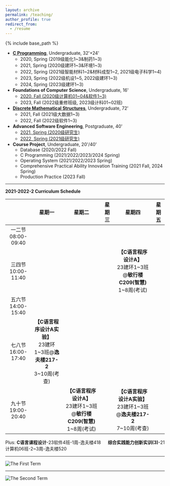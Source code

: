 ```yaml
---
layout: archive
permalink: /teaching/
author_profile: true
redirect_from:
  - /resume
---
```


{% include base_path %}

* [**C Programming**](http://guoshengkang.github.io/teaching/spring-c-programming), Undergraduate, 32'+24'
  * 2020, Spring (2019级能化1~3&制药1~3)
  * 2021, Spring (2020级建环1~3&环境1~3)
  * 2022, Spring (2021级智能材料1~2&材料成型1~2, 2021级电子科学1~4)
  * 2023, Spring (2022级机设1~5, 2022级建环1~3)
  * 2024, Spring (2023级建环1~3)
* **Foundations of Computer Science**, Undergraduate, 16'
  * [2020, Fall (2020级计算机01~04&软件1~3)](http://guoshengkang.github.io/teaching/2020-fall-foundations-of-computer-science)  
  * 2023, Fall (2022级重修班级, 2023级计科01~02班)
* [**Discrete Mathematical Structures**](http://guoshengkang.github.io/teaching/fall-discrete-mathematical-structures), Undergraduate, 72'
  * 2021, Fall (2021级大数据1~3)
  * 2022, Fall (2022级软件1~3)
* **Advanced Software Engineering**, Postgraduate, 40'
  * [2021, Spring (2020级研究生)](http://guoshengkang.github.io/teaching/2021-spring-advanced-software-engineering)
  * [2022, Spring (2021级研究生)](http://guoshengkang.github.io/teaching/2022-spring-advanced-software-engineering)
* **Course Project**, Undergraduate, 20'/40'
  * Database (2020/2022 Fall)
  * C Programming (2021/2022/2023/2024 Spring)
  * Operating System (2021/2022/2023 Spring)
  * Comprehensive Practical Ability Innovation Training (2021 Fall, 2024 Spring)
  * Production Practice (2023 Fall)

- - -

**2021-2022-2 Curriculum Schedule**

|        |星期一|星期二|星期三|星期四|星期五|
| :----: | :----: | :----: | :----: | :----: | :----: |
|一二节<br>08:00-09:40|	| | |	 |	|
|三四节<br>10:00-11:40|	|  |  |**【C语言程序设计A】**<br>23建环1~3班@**敏行楼C209(智慧)**<br>1~8周(考试)|  |
|五六节<br>14:00-15:40|  |	 |  | |  |
|七八节<br>16:00-17:40|**【C语言程序设计A实验】**<br>23建环1~3班@**逸夫楼217-2**<br>3~10周(考查)|  |  | |  |
|九十节<br>19:00-20:40|  |**【C语言程序设计A】**<br>23建环1~3班@**敏行楼C209(智慧)**<br>1~8周(考试)|  |**【C语言程序设计A实验】**<br>23建环1~3班@**逸夫楼217-2**<br>7~10周(考查)|  |

Plus: **C语言课程设计**-23软件4班-1周-逸夫楼418 &emsp; **综合实践能力创新实训(3)**-21计算机06班-2~3周-逸夫楼520
- - -

![The First Term](http://guoshengkang.github.io/files/The_First_Term.jpg)  
- - -
![The Second Term](http://guoshengkang.github.io/files/The_Second_Term.jpg) 
